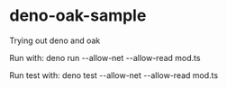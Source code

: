 # deno-oak-sample
Trying out deno and oak

Run with:
deno run --allow-net --allow-read mod.ts

Run test with:
deno test --allow-net --allow-read mod.ts
